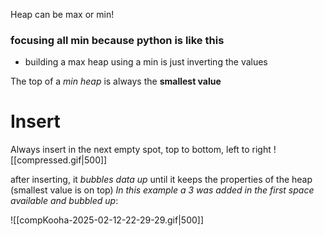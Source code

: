 Heap can be max or min!

### focusing all min because python is like this
- building a max heap using a min is just inverting the values

The top of a *min heap* is always the **smallest value**

# Insert
Always insert in the next empty spot, top to bottom, left to right
![[compressed.gif|500]]

after inserting, it *bubbles data up* until it keeps the properties of the heap (smallest value is on top)
*In this example a 3 was added in the first space available and bubbled up*:

![[compKooha-2025-02-12-22-29-29.gif|500]]


